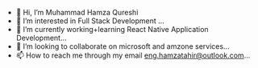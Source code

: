 - 👋 Hi, I’m Muhammad Hamza Qureshi
- 👀 I’m interested in Full Stack Development ...
- 🌱 I’m currently working+learning React Native Application Development...
- 💞️ I’m looking to collaborate on microsoft and amzone services...
- 📫 How to reach me through my email eng.hamzatahir@outlook.com...

<!---
hamzatahir007/hamzatahir007 is a ✨ special ✨ repository because its `README.md` (this file) appears on your GitHub profile.
You can click the Preview link to take a look at your changes.
--->
